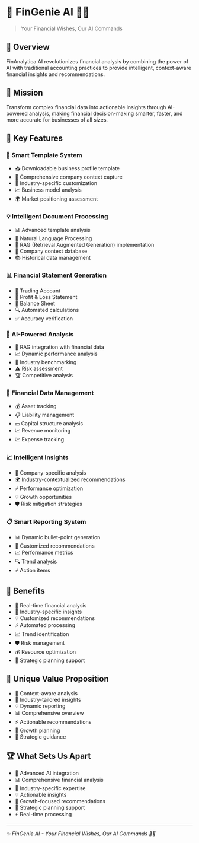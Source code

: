 # 💫 FinGenie AI 🧞‍♂️

> Your Financial Wishes, Our AI Commands

## 🌟 Overview
FinAnalytica AI revolutionizes financial analysis by combining the power of AI with traditional accounting practices to provide intelligent, context-aware financial insights and recommendations.

## 🎯 Mission
Transform complex financial data into actionable insights through AI-powered analysis, making financial decision-making smarter, faster, and more accurate for businesses of all sizes.

## 🚀 Key Features

### 📝 Smart Template System
- 📥 Downloadable business profile template
- 🏢 Comprehensive company context capture
- 🎯 Industry-specific customization
- 📈 Business model analysis
- 🌍 Market positioning assessment

### 💡 Intelligent Document Processing
- 📊 Advanced template analysis
- 🧠 Natural Language Processing
- 🔄 RAG (Retrieval Augmented Generation) implementation
- 🏪 Company context database
- 📚 Historical data management

### 📊 Financial Statement Generation
- 📘 Trading Account
- 📗 Profit & Loss Statement
- 📕 Balance Sheet
- 🔍 Automated calculations
- ✅ Accuracy verification

### 🎯 AI-Powered Analysis
- 🤖 RAG integration with financial data
- 📈 Dynamic performance analysis
- 🏢 Industry benchmarking
- ⚠️ Risk assessment
- 🏆 Competitive analysis

### 🧮 Financial Data Management
- 💰 Asset tracking
- 📋 Liability management
- 💵 Capital structure analysis
- 📈 Revenue monitoring
- 💹 Expense tracking

### 📈 Intelligent Insights
- 🎯 Company-specific analysis
- 🌍 Industry-contextualized recommendations
- ⚡ Performance optimization
- 💡 Growth opportunities
- 🛡️ Risk mitigation strategies

### 📋 Smart Reporting System
- 📊 Dynamic bullet-point generation
- 🎯 Customized recommendations
- 📈 Performance metrics
- 🔍 Trend analysis
- ⚡ Action items

## 💪 Benefits
- 🚀 Real-time financial analysis
- 🎯 Industry-specific insights
- 💡 Customized recommendations
- ⚡ Automated processing
- 📈 Trend identification
- 🛡️ Risk management
- 💰 Resource optimization
- 🎯 Strategic planning support

## 🎁 Unique Value Proposition
- 🧠 Context-aware analysis
- 🎯 Industry-tailored insights
- 💡 Dynamic reporting
- 📊 Comprehensive overview
- ⚡ Actionable recommendations
- 🚀 Growth planning
- 💪 Strategic guidance

## 🏆 What Sets Us Apart
- 🤖 Advanced AI integration
- 📊 Comprehensive financial analysis
- 🎯 Industry-specific expertise
- 💡 Actionable insights
- 🚀 Growth-focused recommendations
- 💪 Strategic planning support
- ⚡ Real-time processing

---

*✨ FinGenie AI - Your Financial Wishes, Our AI Commands 🧞‍♂️*
